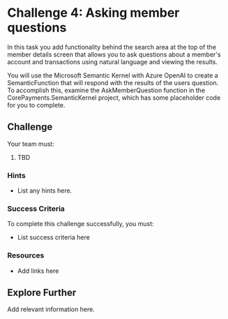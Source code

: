 # Challenge 4: Asking member questions

In this task you add functionality behind the search area at the top of the member details screen that allows you to ask questions about a member's account and transactions using natural language and viewing the results.

You will use the Microsoft Semantic Kernel with Azure OpenAI to create a SemanticFunction that will respond with the results of the users question. To accomplish this, examine the AskMemberQuestion function in the CorePayments.SemanticKernel project, which has some placeholder code for you to complete.

## Challenge

Your team must:

1. TBD

### Hints

- List any hints here.

### Success Criteria

To complete this challenge successfully, you must:

- List success criteria here

### Resources

- Add links here

## Explore Further

Add relevant information here.

